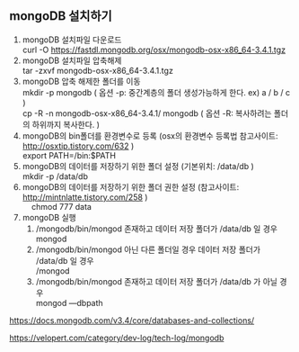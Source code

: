 ## mongoDB 설치하기
  
  1. mongoDB 설치파일 다운로드 <br/>
     curl -O https://fastdl.mongodb.org/osx/mongodb-osx-x86_64-3.4.1.tgz <br/>
  2. mongoDB 설치파일 압축해제 <br/>
     tar -zxvf mongodb-osx-x86_64-3.4.1.tgz <br/>
  3. mongoDB 압축 해제한 폴더를 이동 <br/>
     mkdir -p mongodb ( 옵션 -p: 중간계층의 폴더 생성가능하게 한다. ex) a / b / c ) <br/>
     cp -R -n mongodb-osx-x86_64-3.4.1/ mongodb ( 옵션 -R: 복사하려는 폴더의 하위까지 복사한다. ) <br/>
  4. mongoDB의 bin폴더를 환경변수로 등록 (osx의 환경변수 등록법 참고사이트: http://osxtip.tistory.com/632 ) <br/>
     export PATH=<mongodb-install-directory>/bin:$PATH <br/>
  5. mongoDB의 데이터를 저장하기 위한 폴더 설정 (기본위치: /data/db ) <br/>
     mkdir -p /data/db <br/>
  6. mongoDB의 데이터를 저장하기 위한 폴더 권한 설정 (참고사이트: http://mintnlatte.tistory.com/258 ) <br/>
     chmod 777 data <br/>
  7. mongoDB 실행 <br/>
     1) /mongodb/bin/mongod  존재하고 데이터 저장 폴더가 /data/db 일 경우 <br/>
        mongod <br/>
     2) /mongodb/bin/mongod  아닌 다른 폴더일 경우 데이터 저장 폴더가 /data/db 일 경우 <br/>
        <path to binary>/mongod <br/>
     3) /mongodb/bin/mongod  존재하고 데이터 저장 폴더가 /data/db 가 아닐 경우 <br/>
        mongod —dbpath <path to data directory> <br/>
     


https://docs.mongodb.com/v3.4/core/databases-and-collections/

https://velopert.com/category/dev-log/tech-log/mongodb
